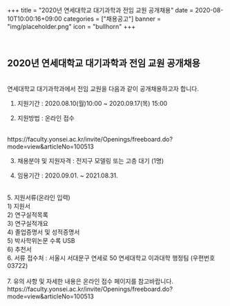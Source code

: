 +++
title = "2020년 연세대학교 대기과학과 전임 교원 공개채용"
date = 2020-08-10T10:00:16+09:00
categories = ["채용공고"]
banner = "img/placeholder.png"
icon = "bullhorn"
+++
<!--more-->

<br>
<h2> 2020년 연세대학교 대기과학과 전임 교원 공개채용
</h2>
<br>
연세대학교 대기과학과에서 전임 교원을 다음과 같이 공개채용하고자 합니다.

1. 지원기간 : 2020.08.10(월)10:00 ~ 2020.09.17(목) 15:00

2. 지원방법 : 온라인 접수
<br>
https://faculty.yonsei.ac.kr/invite/Openings/freeboard.do?mode=view&articleNo=100513

3. 채용분야 및 지원자격 : 전지구 모델링 또는 고층 대기 (1명)

4. 임용기간 : 2020.09.01. ~ 2021.08.31.
<br>
5. 지원서류(온라인 입력)
<br>
  1) 지원서
<br>
  2) 연구실적목록
<br>
  3) 연구실적개요
<br>
  4) 졸업증명서 및 성적증명서
<br>
  5) 박사학위논문 수록 USB
<br>
  6) 추천서
<br>
6. 서류 접수처 : 서울시 서대문구 연세로 50 연세대학교 이과대학 행정팀 (우편번호 03722)
<br>
<br>
7. 유의 사항 및 자세한 내용은 온라인 접수 페이지를 참고바랍니다.
<br>
   https://faculty.yonsei.ac.kr/invite/Openings/freeboard.do?mode=view&articleNo=100513
<br>

<br>
<br>
<br>
